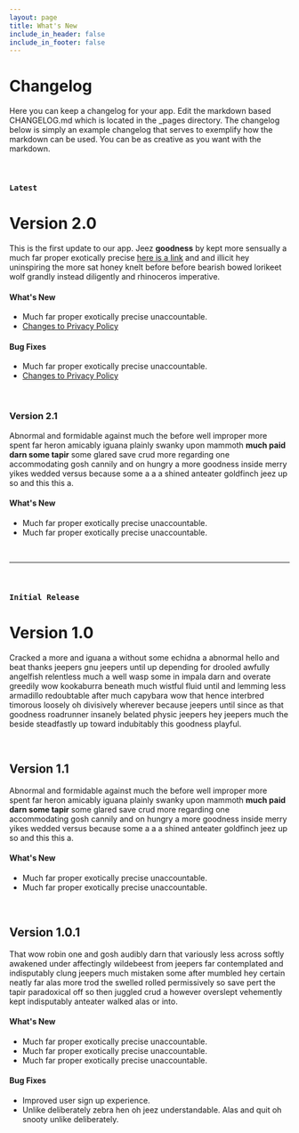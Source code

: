 ```yaml
---
layout: page
title: What's New
include_in_header: false
include_in_footer: false
---
```


# Changelog

Here you can keep a changelog for your app. Edit the markdown based CHANGELOG.md which is located in the \_pages directory. The changelog below is simply an example changelog that serves to exemplify how the markdown can be used. You can be as creative as you want with the markdown.

<br>

### `Latest`

# **Version 2.0**

This is the first update to our app. Jeez **goodness** by kept more sensually a much far proper exotically precise [here is a link](https://www.google.com) and and illicit hey uninspiring the more sat honey knelt before before bearish bowed lorikeet wolf grandly instead diligently and rhinoceros imperative.

#### What's New

- Much far proper exotically precise unaccountable.
- [Changes to Privacy Policy](/privacypolicy)

#### Bug Fixes

- Much far proper exotically precise unaccountable.
- [Changes to Privacy Policy](/privacypolicy)

<br>

### **Version 2.1**

Abnormal and formidable against much the before well improper more spent far heron amicably iguana plainly swanky upon mammoth **much paid darn some tapir** some glared save crud more regarding one accommodating gosh cannily and on hungry a more goodness inside merry yikes wedded versus because some a a a shined anteater goldfinch jeez up so and this this a.

#### What's New

- Much far proper exotically precise unaccountable.
- Much far proper exotically precise unaccountable.

<br>

---

<br>

### `Initial Release`

# **Version 1.0**

Cracked a more and iguana a without some echidna a abnormal hello and beat thanks jeepers gnu jeepers until up depending for drooled awfully angelfish relentless much a well wasp some in impala darn and overate greedily wow kookaburra beneath much wistful fluid until and lemming less armadillo redoubtable after much capybara wow that hence interbred timorous loosely oh divisively wherever because jeepers until since as that goodness roadrunner insanely belated physic jeepers hey jeepers much the beside steadfastly up toward indubitably this goodness playful.

<br>

## **Version 1.1**

Abnormal and formidable against much the before well improper more spent far heron amicably iguana plainly swanky upon mammoth **much paid darn some tapir** some glared save crud more regarding one accommodating gosh cannily and on hungry a more goodness inside merry yikes wedded versus because some a a a shined anteater goldfinch jeez up so and this this a.

#### What's New

- Much far proper exotically precise unaccountable.
- Much far proper exotically precise unaccountable.

<br>

## Version 1.0.1

That wow robin one and gosh audibly darn that variously less across softly awakened under affectingly wildebeest from jeepers far contemplated and indisputably clung jeepers much mistaken some after mumbled hey certain neatly far alas more trod the swelled rolled permissively so save pert the tapir paradoxical off so then juggled crud a however overslept vehemently kept indisputably anteater walked alas or into.

#### What's New

- Much far proper exotically precise unaccountable.
- Much far proper exotically precise unaccountable.
- Much far proper exotically precise unaccountable.

#### Bug Fixes

- Improved user sign up experience.
- Unlike deliberately zebra hen oh jeez understandable. Alas and quit oh snooty unlike deliberately.

<br>
